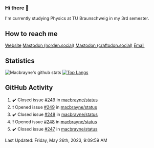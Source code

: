 ### Hi there 👋
I'm currently studying Physics at TU Braunschweig in my 3rd semester.

## How to reach me
[Website](https://florentin-schleuss.de)
<a rel="me" href="https://norden.social/@florentin">Mastodon (norden.social)</a>
<a rel="me" href="https://craftodon.social/@frodolon">Mastodon (craftodon.social)</a>
[Email](mailto:hello@macbrayne.de)

## Statistics
![Macbrayne's github stats](https://github-readme-stats.vercel.app/api?username=macbrayne&count_private=true&show_icons=true&hide_rank=true&custom_title=macbrayne's%20GitHub%20Stats)
[![Top Langs](https://github-readme-stats.vercel.app/api/top-langs/?username=macbrayne&exclude_repo=liftron&layout=compact)](https://github.com/anuraghazra/github-readme-stats)
## GitHub Activity

<!--RECENT_ACTIVITY:start-->
1. ✔️ Closed issue [#249](https://github.com/macbrayne/status/issues/249) in [macbrayne/status](https://github.com/macbrayne/status)
2. ❗️ Opened issue [#249](https://github.com/macbrayne/status/issues/249) in [macbrayne/status](https://github.com/macbrayne/status)
3. ✔️ Closed issue [#248](https://github.com/macbrayne/status/issues/248) in [macbrayne/status](https://github.com/macbrayne/status)
4. ❗️ Opened issue [#248](https://github.com/macbrayne/status/issues/248) in [macbrayne/status](https://github.com/macbrayne/status)
5. ✔️ Closed issue [#247](https://github.com/macbrayne/status/issues/247) in [macbrayne/status](https://github.com/macbrayne/status)
<!--RECENT_ACTIVITY:end-->

<!--RECENT_ACTIVITY:last_update-->
Last Updated: Friday, May 26th, 2023, 9:09:59 AM
<!--RECENT_ACTIVITY:last_update_end-->


<!--
**macbrayne/macbrayne** is a ✨ _special_ ✨ repository because its `README.md` (this file) appears on your GitHub profile.

Here are some ideas to get you started:

- 🔭 I’m currently working on ...
- 🌱 I’m currently learning ...
- 👯 I’m looking to collaborate on ...
- 🤔 I’m looking for help with ...
- 💬 Ask me about ...
- 📫 How to reach me: ...
- 😄 Pronouns: ...
- ⚡ Fun fact: ...
-->
